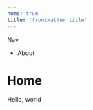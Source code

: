 ```yaml
---
home: true
title: 'frontmatter title'
---
```


Nav

- <RouterLink to="/about/">About</RouterLink>

# Home

Hello, world
